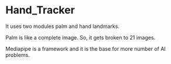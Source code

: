 # Hand_Tracker

It uses two modules palm and hand landmarks. 

Palm is like a complete image. So, it gets broken to 21 images. 

Mediapipe is a framework and it is the base for more number of AI problems.
